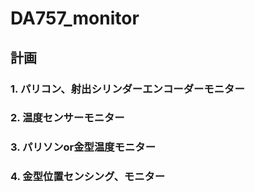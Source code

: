 # DA757_monitor
## 計画
### 1. パリコン、射出シリンダーエンコーダーモニター
### 2. 温度センサーモニター
### 3. パリソンor金型温度モニター
### 4. 金型位置センシング、モニター
